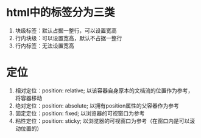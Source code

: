 # html中的标签分为三类
1. 块级标签：默认占据一整行，可以设置宽高
2. 行内块级：可以设置宽高，默认不占据一整行
3. 行内标签：无法设置宽高


# 定位
1. 相对定位：position: relative;  以该容器自身原本的文档流的位置作为参考，将容器移动
2. 绝对定位：position: absolute;  以拥有position属性的父容器作为参考
3. 固定定位：position: fixed; 以浏览器的可视窗口为参考
4. 粘性定位：position: sticky; 以浏览器的可视窗口为参考（在窗口内是可以滚动位置的）